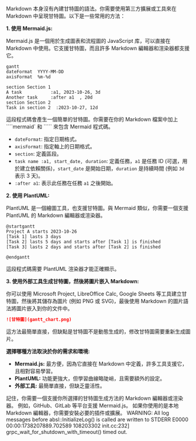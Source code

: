 
Markdown 本身沒有內建甘特圖的語法。你需要使用第三方擴展或工具來在 Markdown 中呈現甘特圖。以下是一些常用的方法：

**1. 使用 Mermaid.js:**

Mermaid.js 是一個用於生成圖表和流程圖的 JavaScript 库，可以直接在 Markdown 中使用。它支援甘特圖，而且許多 Markdown 編輯器和渲染器都支援它。

```mermaid
gantt
dateFormat  YYYY-MM-DD
axisFormat  %m-%d

section Section 1
A task           :a1, 2023-10-26, 3d
Another task     :after a1  , 20d
section Section 2
Task in section 2  :2023-10-27, 12d
```

這段程式碼會產生一個簡單的甘特圖。你需要在你的 Markdown 檔案中加上 ````mermaid` 和 ````` 來包含 Mermaid 程式碼。

* `dateFormat`: 指定日期格式。
* `axisFormat`: 指定軸上的日期格式。
* `section`: 定義區段。
* `task name :a1, start_date, duration`: 定義任務，`a1` 是任務 ID (可選，用於建立依賴關係)，`start_date` 是開始日期，`duration` 是持續時間 (例如 `3d` 表示 3 天)。
* `:after a1`: 表示此任務在任務 `a1` 之後開始。


**2. 使用 PlantUML:**

PlantUML 是一個繪圖工具，也支援甘特圖。與 Mermaid 類似，你需要一個支援 PlantUML 的 Markdown 編輯器或渲染器。

```plantuml
@startgantt
Project A starts 2023-10-26
[Task 1] lasts 3 days
[Task 2] lasts 5 days and starts after [Task 1] is finished
[Task 3] lasts 2 days and starts after [Task 2] is finished

@endgantt
```

這段程式碼需要 PlantUML 渲染器才能正確顯示。


**3. 使用外部工具生成甘特圖，然後將圖片嵌入 Markdown:**

你可以使用 Microsoft Project, LibreOffice Calc, Google Sheets 等工具建立甘特圖，然後將其儲存為圖片 (例如 PNG 或 SVG)，最後使用 Markdown 的圖片語法將圖片嵌入到你的文件中。

```markdown
![甘特圖](gantt_chart.png)
```

這方法最簡單直接，但缺點是甘特圖不是動態生成的，修改甘特圖需要重新生成圖片。


**選擇哪種方法取決於你的需求和環境:**

* **Mermaid.js:** 最方便，因為它直接在 Markdown 中定義，許多工具支援它，且相對容易學習。
* **PlantUML:** 功能更強大，但學習曲線略陡峭，且需要額外的設定。
* **外部工具:** 最簡單直接，但缺乏靈活性。


記住，你需要一個支援你所選擇的甘特圖生成方法的 Markdown 編輯器或渲染器。  例如，GitHub、GitLab 等平台支援 Mermaid.js。  如果你使用的是本地 Markdown 編輯器，你需要安裝必要的插件或擴展。
WARNING: All log messages before absl::InitializeLog() is called are written to STDERR
E0000 00:00:1738207889.702589 108203302 init.cc:232] grpc_wait_for_shutdown_with_timeout() timed out.

